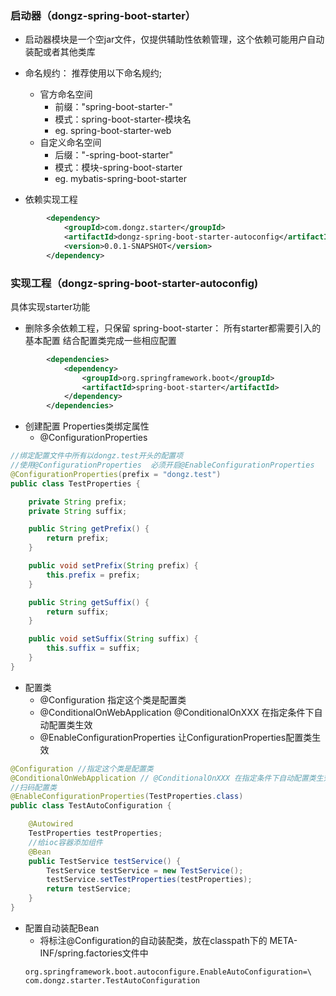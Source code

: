 ### 启动器（dongz-spring-boot-starter）
- 启动器模块是一个空jar文件，仅提供辅助性依赖管理，这个依赖可能用户自动装配或者其他类库

-   命名规约：
    推荐使用以下命名规约;
    -   官方命名空间
        -   前缀："spring-boot-starter-"
        -   模式：spring-boot-starter-模块名
        -   eg.   spring-boot-starter-web
    -   自定义命名空间
        -   后缀："-spring-boot-starter"
        -   模式：模块-spring-boot-starter
        -   eg.   mybatis-spring-boot-starter
        
-   依赖实现工程
```xml
        <dependency>
            <groupId>com.dongz.starter</groupId>
            <artifactId>dongz-spring-boot-starter-autoconfig</artifactId>
            <version>0.0.1-SNAPSHOT</version>
        </dependency>
```
        
### 实现工程（dongz-spring-boot-starter-autoconfig)
具体实现starter功能
-   删除多余依赖工程，只保留 spring-boot-starter： 所有starter都需要引入的基本配置
        结合配置类完成一些相应配置
```xml
        <dependencies>
            <dependency>
                <groupId>org.springframework.boot</groupId>
                <artifactId>spring-boot-starter</artifactId>
            </dependency>
        </dependencies>
```
-   创建配置 Properties类绑定属性
    -   @ConfigurationProperties
```java
//绑定配置文件中所有以dongz.test开头的配置项
//使用@ConfigurationProperties  必须开启@EnableConfigurationProperties   
@ConfigurationProperties(prefix = "dongz.test")
public class TestProperties {

    private String prefix;
    private String suffix;

    public String getPrefix() {
        return prefix;
    }

    public void setPrefix(String prefix) {
        this.prefix = prefix;
    }

    public String getSuffix() {
        return suffix;
    }

    public void setSuffix(String suffix) {
        this.suffix = suffix;
    }
}
```
-   配置类
    -   @Configuration 
        指定这个类是配置类
    -   @ConditionalOnWebApplication 
        @ConditionalOnXXX 在指定条件下自动配置类生效
    -   @EnableConfigurationProperties 让ConfigurationProperties配置类生效
```java
@Configuration //指定这个类是配置类
@ConditionalOnWebApplication // @ConditionalOnXXX 在指定条件下自动配置类生效
//扫码配置类
@EnableConfigurationProperties(TestProperties.class)
public class TestAutoConfiguration {

    @Autowired
    TestProperties testProperties;
    //给ioc容器添加组件
    @Bean
    public TestService testService() {
        TestService testService = new TestService();
        testService.setTestProperties(testProperties);
        return testService;
    }
}
```
 
-   配置自动装配Bean
    -   将标注@Configuration的自动装配类，放在classpath下的 META-INF/spring.factories文件中
    ```factories
    org.springframework.boot.autoconfigure.EnableAutoConfiguration=\
    com.dongz.starter.TestAutoConfiguration
    ```
